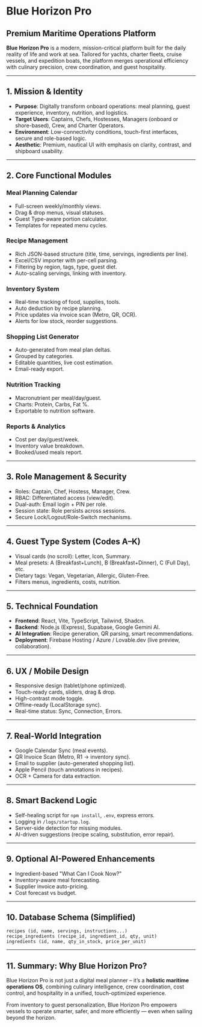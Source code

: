 # Blue Horizon Pro

## Premium Maritime Operations Platform

**Blue Horizon Pro** is a modern, mission-critical platform built for the daily reality of life and work at sea. Tailored for yachts, charter fleets, cruise vessels, and expedition boats, the platform merges operational efficiency with culinary precision, crew coordination, and guest hospitality.

---

## 1. Mission & Identity

- **Purpose**: Digitally transform onboard operations: meal planning, guest experience, inventory, nutrition, and logistics.
- **Target Users**: Captains, Chefs, Hostesses, Managers (onboard or shore-based), Crew, and Charter Operators.
- **Environment**: Low-connectivity conditions, touch-first interfaces, secure and role-based logic.
- **Aesthetic**: Premium, nautical UI with emphasis on clarity, contrast, and shipboard usability.

---

## 2. Core Functional Modules

### Meal Planning Calendar

- Full-screen weekly/monthly views.
- Drag & drop menus, visual statuses.
- Guest Type-aware portion calculator.
- Templates for repeated menu cycles.

### Recipe Management

- Rich JSON-based structure (title, time, servings, ingredients per line).
- Excel/CSV importer with per-cell parsing.
- Filtering by region, tags, type, guest diet.
- Auto-scaling servings, linking with inventory.

### Inventory System

- Real-time tracking of food, supplies, tools.
- Auto deduction by recipe planning.
- Price updates via invoice scan (Metro, QR, OCR).
- Alerts for low stock, reorder suggestions.

### Shopping List Generator

- Auto-generated from meal plan deltas.
- Grouped by categories.
- Editable quantities, live cost estimation.
- Email-ready export.

### Nutrition Tracking

- Macronutrient per meal/day/guest.
- Charts: Protein, Carbs, Fat %.
- Exportable to nutrition software.

### Reports & Analytics

- Cost per day/guest/week.
- Inventory value breakdown.
- Booked/used meals report.

---

## 3. Role Management & Security

- Roles: Captain, Chef, Hostess, Manager, Crew.
- RBAC: Differentiated access (view/edit).
- Dual-auth: Email login + PIN per role.
- Session state: Role persists across sessions.
- Secure Lock/Logout/Role-Switch mechanisms.

---

## 4. Guest Type System (Codes A–K)

- Visual cards (no scroll): Letter, Icon, Summary.
- Meal presets: A (Breakfast+Lunch), B (Breakfast+Dinner), C (Full Day), etc.
- Dietary tags: Vegan, Vegetarian, Allergic, Gluten-Free.
- Filters menus, ingredients, costs, nutrition.

---

## 5. Technical Foundation

- **Frontend**: React, Vite, TypeScript, Tailwind, Shadcn.
- **Backend**: Node.js (Express), Supabase, Google Gemini AI.
- **AI Integration**: Recipe generation, QR parsing, smart recommendations.
- **Deployment**: Firebase Hosting / Azure / Lovable.dev (live preview, collaboration).

---

## 6. UX / Mobile Design

- Responsive design (tablet/phone optimized).
- Touch-ready cards, sliders, drag & drop.
- High-contrast mode toggle.
- Offline-ready (LocalStorage sync).
- Real-time status: Sync, Connection, Errors.

---

## 7. Real-World Integration

- Google Calendar Sync (meal events).
- QR Invoice Scan (Metro, R1 -> inventory sync).
- Email to supplier (auto-generated shopping list).
- Apple Pencil (touch annotations in recipes).
- OCR + Camera for data extraction.

---

## 8. Smart Backend Logic

- Self-healing script for `npm install`, `.env`, express errors.
- Logging in `/logs/startup.log`.
- Server-side detection for missing modules.
- AI-driven suggestions (recipe scaling, substitution, error repair).

---

## 9. Optional AI-Powered Enhancements

- Ingredient-based "What Can I Cook Now?"
- Inventory-aware meal forecasting.
- Supplier invoice auto-pricing.
- Cost forecast vs budget.

---

## 10. Database Schema (Simplified)

```plaintext
recipes (id, name, servings, instructions...)
recipe_ingredients (recipe_id, ingredient_id, qty, unit)
ingredients (id, name, qty_in_stock, price_per_unit)
```

---

## 11. Summary: Why Blue Horizon Pro?

Blue Horizon Pro is not just a digital meal planner – it’s a **holistic maritime operations OS**, combining culinary intelligence, crew coordination, cost control, and hospitality in a unified, touch-optimized experience.

From inventory to guest personalization, Blue Horizon Pro empowers vessels to operate smarter, safer, and more efficiently — even when sailing beyond the horizon.
